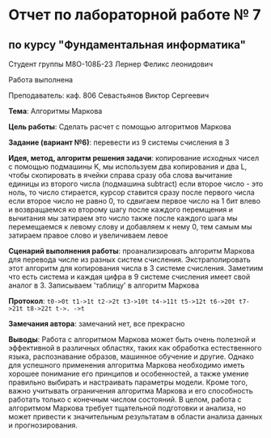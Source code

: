 # Отчет по лабораторной работе № 7
## по курсу "Фундаментальная информатика"
Студент группы М8О-108Б-23 Лернер Феликс леонидович

Работа выполнена

Преподаватель: каф. 806 Севастьянов Виктор Сергеевич

**Тема**: Алгоритмы Маркова

**Цель работы**: Сделать расчет с помощью алгоритмов Маркова

**Задание (вариант №6)**: перевести из 9 системы счисления в 3

**Идея, метод, алгоритм решения задачи**:
копирование исходных чисел с помощью подмашины K, мы используем два копирования и два L, чтобы скопировать в ячейки справа сразу оба слова
вычитание единицы из второго числа (подмашина subtract)
если второе число - это ноль, то число стирается, курсор ставится сразу после первого числа
если второе число не равно 0, то сдвигаем первое число на 1 бит влево и возвращаемся ко второму шагу
после каждого перемщения и вычитания мы затираем это число
также после каждого шага мы перемещаемся к левому слову и добавляем к нему 0, тем самым мы затираем правое слово и увеличиваем левое

**Сценарий выполнения работы**:
проанализировать алгоритм Маркова для перевода числе из разных систем счисления. Экстраполировать этот алгоритм для копирования числа в 3 системе счисления.
Заметиим что есть система и каждая цифра в 9 системе счисления имеет свой аналог в 3.
Записываем 'таблицу' в алгоритм Маркова

**Протокол**: 
``
 t0->0t
 t1->1t
 t2->2t
 t3->10t
 t4->11t
 t5->12t
 t6->20t
 t7->21t
 t8->22t
 t->.
 ->t
``

**Замечания автора**: замечаний нет, все прекрасно

**Выводы**: Работа с алгоритмом Маркова может быть очень полезной и эффективной в различных областях, таких как обработка естественного языка, распознавание образов, машинное обучение и другие. Однако для успешного применения алгоритма Маркова необходимо иметь хорошее понимание его принципов и особенностей, а также умение правильно выбирать и настраивать параметры модели. Кроме того, важно учитывать ограничения алгоритма Маркова и его способность работать только с конечным числом состояний. В целом, работа с алгоритмом Маркова требует тщательной подготовки и анализа, но может привести к значительным результатам в области анализа данных и прогнозирования.
